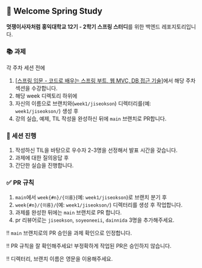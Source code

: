 ## 👋 Welcome Spring Study
**멋쟁이사자처럼 홍익대학교 12기 - 2학기 스프링 스터디**를 위한 백엔드 레포지토리입니다.

### 📚 과제
각 주차 세션 전에
1. [\[스프링 입문 - 코드로 배우는 스프링 부트, 웹 MVC, DB 접근 기술\]](https://www.inflearn.com/course/%EC%8A%A4%ED%94%84%EB%A7%81-%EC%9E%85%EB%AC%B8-%EC%8A%A4%ED%94%84%EB%A7%81%EB%B6%80%ED%8A%B8)에서 해당 주차 섹션을 수강합니다.
2. 해당 week 디렉토리 하위에
3. 자신의 이름으로 브랜치와(`week1/jiseokson`) 디렉터리를(예: `week1/jiseokson/`) 생성 후
4. 강의 실습, 예제, TIL 작성을 완성하신 뒤에 `main` 브랜치로 PR합니다.

### 📌 세션 진행
1. 작성하신 TIL을 바탕으로 우수자 2-3명을 선정해서 발표 시간을 갖습니다.
2. 과제에 대한 질의응답 후
3. 간단한 실습을 진행합니다.

### ✅ PR 규칙
1. `main`에서 `week{#n}/{이름}`(예: `week1/jiseokson`)로 브랜치 분기 후
2. `week{#n}/{이름}/`(예: `week1/jiseokson/`) 디렉터리를 생성 후 작업합니다.
3. 과제를 완성한 뒤에는 `main` 브랜치로 PR 합니다.
4. pr 리뷰어로는 `jiseokson`, `soyeoneeii`, `dainnida` 3명을 추가해주세요.

‼️  `main` 브랜치로의 PR 승인을 과제 확인으로 인정합니다.

‼️  PR 규칙을 잘 확인해주세요! 부정확하게 작업된 PR은 승인하지 않습니다.

‼️  디렉터리, 브랜치 이름은 영문을 이용해주세요.
